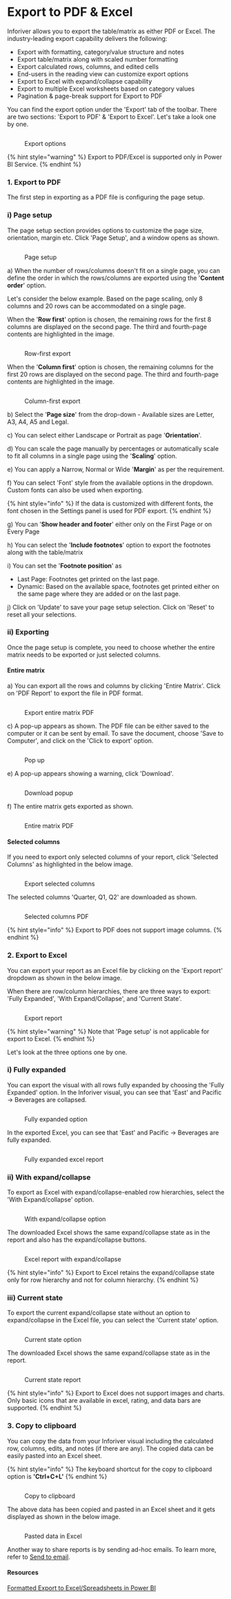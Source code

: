 # Export to PDF & Excel

Inforiver allows you to export the table/matrix as either PDF or Excel. The industry-leading export capability delivers the following:

* Export with formatting, category/value structure and notes ​
* Export table/matrix along with scaled number formatting​
* Export calculated rows, columns, and edited cells​
* ​End-users in the reading view can customize export options​​
* ​Export to Excel with expand/collapse capability
* Export to multiple Excel worksheets based on category values​
* ​Pagination & page-break support for Export to PDF

You can find the export option under the 'Export' tab of the toolbar. There are two sections: 'Export to PDF' & 'Export to Excel'. Let's take a look one by one.

<figure><img src="../../.gitbook/assets/Export.png" alt=""><figcaption><p>Export options</p></figcaption></figure>

{% hint style="warning" %}
Export to PDF/Excel is supported only in Power BI Service.
{% endhint %}

### 1. Export to PDF

The first step in exporting as a PDF file is configuring the page setup.&#x20;

### i) Page setup

The page setup section provides options to customize the page size, orientation, margin etc. Click 'Page Setup', and a window opens as shown.

<figure><img src="../../.gitbook/assets/Page settings.png" alt=""><figcaption><p>Page setup</p></figcaption></figure>

a) When the number of rows/columns doesn't fit on a single page, you can define the order in which the rows/columns are exported using the '**Content order**' option.

Let's consider the below example. Based on the page scaling, only 8 columns and 20 rows can be accommodated on a single page.&#x20;

When the '**Row first**' option is chosen, the remaining rows for the first 8 columns are displayed on the second page. The third and fourth-page contents are highlighted in the image.

<figure><img src="../../.gitbook/assets/6.1.34 Export Row first.png" alt=""><figcaption><p>Row-first export</p></figcaption></figure>

When the '**Column first**' option is chosen, the remaining columns for the first 20 rows are displayed on the second page. The third and fourth-page contents are highlighted in the image.

<figure><img src="../../.gitbook/assets/6.1.35 Export Column first.png" alt=""><figcaption><p>Column-first export</p></figcaption></figure>

b) Select the '**Page size**' from the drop-down - Available sizes are Letter, A3, A4, A5 and Legal.

c) You can select either Landscape or Portrait as page '**Orientation**'.

d) You can scale the page manually by percentages or automatically scale to fit all columns in a single page using the '**Scaling**' option.

e) You can apply a Narrow, Normal or Wide '**Margin**' as per the requirement.

f) You can select 'Font' style from the available options in the dropdown. Custom fonts can also be used when exporting.

{% hint style="info" %}
If the data is customized with different fonts, the font chosen in the Settings panel is used for PDF export.
{% endhint %}

g) You can '**Show header and footer**' either only on the First Page or on Every Page

h) You can select the '**Include footnotes**' option to export the footnotes along with the table/matrix

i) You can set the '**Footnote position**' as

* Last Page: Footnotes get printed on the last page.
* Dynamic: Based on the available space, footnotes get printed either on the same page where they are added or on the last page.

j) Click on 'Update' to save your page setup selection. Click on 'Reset' to reset all your selections.&#x20;

### ii) Exporting

Once the page setup is complete, you need to choose whether the entire matrix needs to be exported or just selected columns.&#x20;

#### Entire matrix

a) You can export all the rows and columns by clicking 'Entire Matrix'. Click on 'PDF Report' to export the file in PDF format.

<figure><img src="../../.gitbook/assets/Entire.png" alt=""><figcaption><p>Export entire matrix PDF</p></figcaption></figure>

c) A pop-up appears as shown. The PDF file can be either saved to the computer or it can be sent by email. To save the document, choose 'Save to Computer', and click on the 'Click to export' option.&#x20;

<figure><img src="../../.gitbook/assets/6.1.1 Export pdf.png" alt=""><figcaption><p>Pop up</p></figcaption></figure>

e) A pop-up appears showing a warning, click 'Download'.

<figure><img src="../../.gitbook/assets/6.1.2 Export pdf.png" alt=""><figcaption><p>Download popup</p></figcaption></figure>

f) The entire matrix gets exported as shown.

<figure><img src="../../.gitbook/assets/Entire matrix PDF (1).png" alt=""><figcaption><p>Entire matrix PDF</p></figcaption></figure>

#### Selected columns

If you need to export only selected columns of your report, click 'Selected Columns' as highlighted in the below image.

<figure><img src="../../.gitbook/assets/ExportSelected.png" alt=""><figcaption><p>Export selected columns</p></figcaption></figure>

The selected columns 'Quarter, Q1, Q2' are downloaded as shown.

<figure><img src="../../.gitbook/assets/Selected Columns PDF.png" alt=""><figcaption><p>Selected columns PDF</p></figcaption></figure>

{% hint style="info" %}
Export to PDF does not support image columns.
{% endhint %}

### &#x20;2. Export to Excel

You can export your report as an Excel file by clicking on the 'Export report' dropdown as shown in the below image.

When there are row/column hierarchies, there are three ways to export:  'Fully Expanded', 'With Expand/Collapse', and 'Current State'.&#x20;

<figure><img src="../../.gitbook/assets/ExportReport.png" alt=""><figcaption><p>Export report</p></figcaption></figure>

{% hint style="warning" %}
Note that 'Page setup' is not applicable for export to Excel.
{% endhint %}

Let's look at the three options one by one.

### i) Fully expanded

You can export the visual with all rows fully expanded by choosing the 'Fully Expanded' option. In the Inforiver visual, you can see that 'East' and Pacific -> Beverages are collapsed.&#x20;

<figure><img src="../../.gitbook/assets/FullyExpanded1.png" alt=""><figcaption><p>Fully expanded option</p></figcaption></figure>

In the exported Excel, you can see that 'East' and Pacific -> Beverages are fully expanded.

<figure><img src="../../.gitbook/assets/FullyExpandedExcel.png" alt=""><figcaption><p>Fully expanded excel report</p></figcaption></figure>

### ii) With expand/collapse

To export as Excel with expand/collapse-enabled row hierarchies, select the 'With Expand/collapse' option.

<figure><img src="../../.gitbook/assets/Expandcollapse.png" alt=""><figcaption><p>With expand/collapse option</p></figcaption></figure>

The downloaded Excel shows the same expand/collapse state as in the report and also has the expand/collapse buttons.

<figure><img src="../../.gitbook/assets/Excel Report-with Excol.png" alt=""><figcaption><p>Excel report with expand/collapse</p></figcaption></figure>

{% hint style="info" %}
Export to Excel retains the expand/collapse state only for row hierarchy and not for column hierarchy.
{% endhint %}

### iii) Current state&#x20;

To export the current expand/collapse state without an option to expand/collapse in the Excel file, you can select the 'Current state' option.

<figure><img src="../../.gitbook/assets/CurrentStatereport.png" alt=""><figcaption><p>Current state option</p></figcaption></figure>

The downloaded Excel shows the same expand/collapse state as in the report.

<figure><img src="../../.gitbook/assets/Excel Report-currentstate.png" alt=""><figcaption><p>Current state report</p></figcaption></figure>

{% hint style="info" %}
Export to Excel does not support images and charts. Only basic icons that are available in excel, rating, and data bars are supported.
{% endhint %}

### 3. Copy to clipboard

You can copy the data from your Inforiver visual including the calculated row, columns, edits, and notes (if there are any). The copied data can be easily pasted into an Excel sheet.&#x20;

{% hint style="info" %}
The keyboard shortcut for the copy to clipboard option is **'Ctrl+C+L'**
{% endhint %}

<figure><img src="../../.gitbook/assets/copy-to-clipboard.png" alt=""><figcaption><p>Copy to clipboard</p></figcaption></figure>

The above data has been copied and pasted in an Excel sheet and it gets displayed as shown in the below image.

<figure><img src="../../.gitbook/assets/pasted-data-in-excel.png" alt=""><figcaption><p>Pasted data in Excel</p></figcaption></figure>

Another way to share reports is by sending ad-hoc emails. To learn more, refer to [Send to email](../10.-sharing-and-exporting-reports/ad-hoc-emails.md).

#### Resources

[Formatted Export to Excel/Spreadsheets in Power BI](https://inforiver.com/blog/general/formatted-export-to-excel-spreadsheets-in-microsoft-power-bi/)
